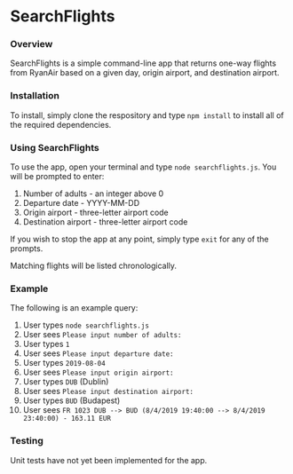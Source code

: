 # SearchFlights

### Overview
SearchFlights is a simple command-line app that returns one-way flights from RyanAir based on a given day, origin airport, and destination airport. 

### Installation
To install, simply clone the respository and type ```npm install``` to install all of the required dependencies.

### Using SearchFlights
To use the app, open your terminal and type ```node searchflights.js```. You will be prompted to enter:

1. Number of adults - an integer above 0
2. Departure date - YYYY-MM-DD
3. Origin airport - three-letter airport code
4. Destination airport - three-letter airport code

If you wish to stop the app at any point, simply type ```exit``` for any of the prompts.

Matching flights will be listed chronologically.


### Example
The following is an example query:
1. User types ```node searchflights.js```
2. User sees ```Please input number of adults:```
3. User types ```1```
4. User sees ```Please input departure date:```
5. User types ```2019-08-04```
6. User sees ```Please input origin airport:```
7. User types ```DUB``` (Dublin)
8. User sees ```Please input destination airport:```
9. User types ```BUD``` (Budapest)
10. User sees ```FR 1023 DUB --> BUD (8/4/2019 19:40:00 --> 8/4/2019 23:40:00) - 163.11 EUR```

### Testing
Unit tests have not yet been implemented for the app.